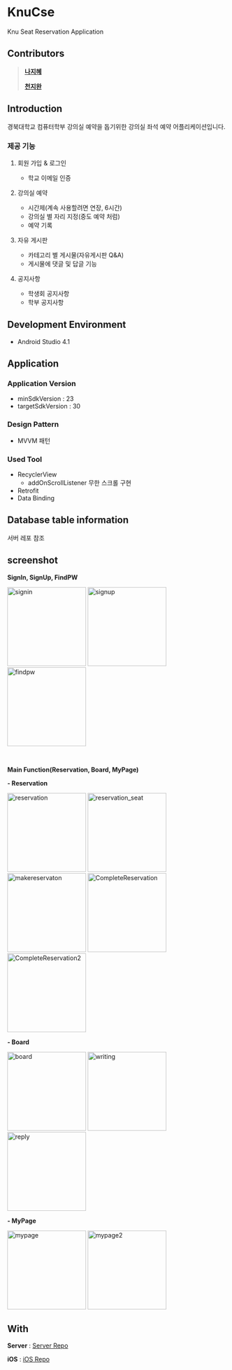 # KnuCse
Knu Seat Reservation Application

## Contributors
> [**나지혜**](https://github.com/njh0317)
> 
> [**천지완**](https://github.com/cheonjiwan)

## Introduction
경북대학교 컴퓨터학부 강의실 예약을 돕기위한 강의실 좌석 예약 어플리케이션입니다.

### 제공 기능

1. 회원 가입 & 로그인
    - 학교 이메일 인증
   
2. 강의실 예약
    - 시간제(계속 사용할려면 연장, 6시간)
    - 강의실 별 자리 지정(중도 예약 처럼)
    - 예약 기록

3. 자유 게시판
   - 카테고리 별 게시물(자유게시판 Q&A)
   - 게시물에 댓글 및 답글 기능

4. 공지사항
    - 학생회 공지사항
    - 학부 공지사항

## Development Environment
- Android Studio 4.1

## Application
### Application Version
- minSdkVersion : 23
- targetSdkVersion : 30

### Design Pattern
+ MVVM 패턴

### Used Tool
+ RecyclerView
  + addOnScrollListener 무한 스크롤 구현
+ Retrofit
+ Data Binding


## Database table information

서버 레포 참조

## screenshot
**SignIn, SignUp, FindPW**

<img src="https://user-images.githubusercontent.com/33089715/137843311-4c0644b0-34cf-45ba-b3a7-e90aac441560.jpg" width="180px" title="signin" alt="signin"></img>
<img src="https://user-images.githubusercontent.com/33089715/137843312-f30d6cb5-f93c-46b3-b8b8-4e923370f5ce.jpg" width="180px" title="signup" alt="signup"></img>
<img src="https://user-images.githubusercontent.com/33089715/137843300-94cfa08d-c9cf-44bc-be48-afb08aed8fa0.jpg" width="180px" title="findpw" alt="findpw"></img>

<br>

**Main Function(Reservation, Board, MyPage)**

**- Reservation**

<img src="https://user-images.githubusercontent.com/33089715/137843309-ede5891e-9a00-4b2d-aef2-e6fafc3ac69e.jpg" width="180px" title="예약 가능한 강의실 목록" alt="reservation"></img>
<img src="https://user-images.githubusercontent.com/33089715/137843307-e17b6197-fe61-426e-a623-e5e4de6e83cd.jpg" width="180px" title="예약 가능한 좌석 목록" alt="reservation_seat"></img>
<img src="https://user-images.githubusercontent.com/33089715/137843302-8790575c-449c-43b9-b0e1-805fce463b3e.jpg" width="180px" title="예약 시도 시 뜨는 팝업" alt="makereservaton"></img>
<img src="https://user-images.githubusercontent.com/33089715/137843289-5fe12a67-5657-4890-9bcf-ec51e6df23ff.jpg" width="180px" title="예약 확인 화면" alt="CompleteReservation"></img>
<img src="https://user-images.githubusercontent.com/33089715/137843294-8bf21489-e92b-4dc4-b33d-ca4ec7d2abd4.jpg" width="180px" title="예약이 완료된 후 좌석 목록 화면" alt="CompleteReservation2"></img>

**- Board**

<img src="https://user-images.githubusercontent.com/33089715/137843281-86fbbbf6-e5a5-42e2-928c-af4d2c437833.jpg" width="180px" title="게시글 목록 화면" alt="board"></img>
<img src="https://user-images.githubusercontent.com/33089715/137843314-56637851-6a6e-426c-9d60-f8b1edb97220.jpg" width="180px" title="게시글 내용과 댓글 화면" alt="writing"></img>
<img src="https://user-images.githubusercontent.com/33089715/137844526-bcfec693-8385-4a18-8ca7-9ff1e7378beb.jpg" width="180px" title="대댓글 달기 화면" alt="reply"></img>


**- MyPage**

<img src="https://user-images.githubusercontent.com/33089715/137843305-a9a7a12e-b4b4-493b-a28a-0d817167ad0d.jpg" width="180px" title="mypage" alt="mypage"></img>
<img src="https://user-images.githubusercontent.com/33089715/137843306-879217f3-213d-40f1-9eaf-7f39157554ed.jpg" width="180px" title="mypage2" alt="mypage2"></img>


## With

**Server** : [Server Repo](https://github.com/KNU-CSE-APP/Server)

**iOS** : [iOS Repo](https://github.com/KNU-CSE-APP/iOS) 
